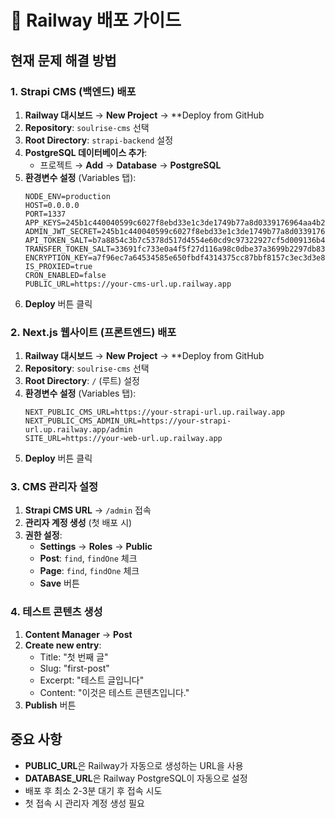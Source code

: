 # 🚀 Railway 배포 가이드

## 현재 문제 해결 방법

### 1. Strapi CMS (백엔드) 배포

1. **Railway 대시보드** → **New Project** → **Deploy from GitHub
2. **Repository**: `soulrise-cms` 선택
3. **Root Directory**: `strapi-backend` 설정
4. **PostgreSQL 데이터베이스 추가**:
   - 프로젝트 → **Add** → **Database** → **PostgreSQL**
5. **환경변수 설정** (Variables 탭):
   ```
   NODE_ENV=production
   HOST=0.0.0.0
   PORT=1337
   APP_KEYS=245b1c440040599c6027f8ebd33e1c3de1749b77a8d0339176964aa4b24d30c40ade47cf6d58ce5f644760889f842f92217454bbe6d702a3eff5687f62d618c5
   ADMIN_JWT_SECRET=245b1c440040599c6027f8ebd33e1c3de1749b77a8d0339176964aa4b24d30c40ade47cf6d58ce5f644760889f842f92217454bbe6d702a3eff5687f62d618c5
   API_TOKEN_SALT=b7a8854c3b7c5378d517d4554e60cd9c97322927cf5d009136b4a616ae5a99f8abb96fa311d69e4d0a4021fb23a8e33cf26a8aae31ac1ffd70c74569f850f427
   TRANSFER_TOKEN_SALT=33691fc733e0a4f5f27d116a98c0dbe37a3699b2297db83c51683037f09f2f0bc3782e9db24e4ddb74e5dbc2d201f7d9e090f2e179881175328a6d6c78d15d49
   ENCRYPTION_KEY=a7f96ec7a64534585e650fbdf4314375cc87bbf8157c3ec3d3e836aa534e6e2baba6f978bd37e20a5268b115dbec72dbc17f59e315b02c45fab3ee3af59c189d
   IS_PROXIED=true
   CRON_ENABLED=false
   PUBLIC_URL=https://your-cms-url.up.railway.app
   ```
6. **Deploy** 버튼 클릭

### 2. Next.js 웹사이트 (프론트엔드) 배포

1. **Railway 대시보드** → **New Project** → **Deploy from GitHub
2. **Repository**: `soulrise-cms` 선택
3. **Root Directory**: `/` (루트) 설정
4. **환경변수 설정** (Variables 탭):
   ```
   NEXT_PUBLIC_CMS_URL=https://your-strapi-url.up.railway.app
   NEXT_PUBLIC_CMS_ADMIN_URL=https://your-strapi-url.up.railway.app/admin
   SITE_URL=https://your-web-url.up.railway.app
   ```
5. **Deploy** 버튼 클릭

### 3. CMS 관리자 설정

1. **Strapi CMS URL** → `/admin` 접속
2. **관리자 계정 생성** (첫 배포 시)
3. **권한 설정**:
   - **Settings** → **Roles** → **Public**
   - **Post**: `find`, `findOne` 체크
   - **Page**: `find`, `findOne` 체크
   - **Save** 버튼

### 4. 테스트 콘텐츠 생성

1. **Content Manager** → **Post**
2. **Create new entry**:
   - Title: "첫 번째 글"
   - Slug: "first-post"
   - Excerpt: "테스트 글입니다"
   - Content: "이것은 테스트 콘텐츠입니다."
3. **Publish** 버튼

## 중요 사항

- **PUBLIC_URL**은 Railway가 자동으로 생성하는 URL을 사용
- **DATABASE_URL**은 Railway PostgreSQL이 자동으로 설정
- 배포 후 최소 2-3분 대기 후 접속 시도
- 첫 접속 시 관리자 계정 생성 필요
